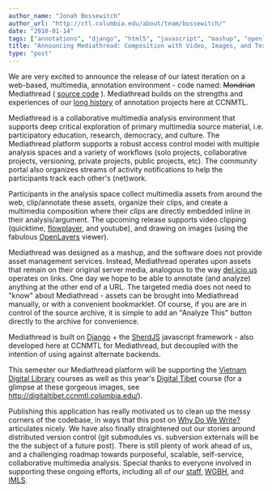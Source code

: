 ```yaml
---
author_name: "Jonah Bossewitch"
author_url: "http://ctl.columbia.edu/about/team/bossewitch/"
date: "2010-01-14"
tags: ["annotations", "django", "html5", "javascript", "mashup", "openlayers", "video"]
title: "Announcing Mediathread: Composition with Video, Images, and Text"
type: "post"
---
```


<p>We are very excited to announce the release of our latest iteration on a web-based, multimedia, annotation environment - code named: <del>Mondrian</del> Mediathread ( <a href="http://github.com/ccnmtl/mediathread">source code</a> ). Mediathread builds on the strengths and experiences of our <a href="http://ccnmtl.columbia.edu/compiled/projects/annotating_conversations.html">long history</a> of annotation projects here at <span class="caps">CCNMTL. </span></p>

<!--more-->

<p>Mediathread is a collaborative multimedia analysis environment that supports deep critical exploration of primary multimedia source material, i.e. participatory education, research, democracy, and culture. The Mediathread platform supports a robust access control model with multiple analysis spaces and a variety of workflows (solo projects, collaborative projects, versioning, private projects, public projects, etc).  The community portal also organizes streams of activity notifications to help the participants track each other's (net)work.</p>

<p>Participants in the analysis space collect multimedia assets from around the web, clip/annotate these assets, organize their clips, and create a multimedia composition where their clips are directly embedded inline in their analysis/argument.   The upcoming release supports video clipping (quicktime, <a href="http://flowplayer.org/">flowplayer</a>, and youtube), and drawing on images (using the fabulous <a href="http://openlayers.org/">OpenLayers</a> viewer).</p>

<p>Mediathread was designed as a mashup, and the software does not provide asset management services. Instead, Mediathread operates upon assets that remain on their original server media, analogous to the way <a href="http://delicious.com/">del.icio.us</a> operates on links. One day we hope to be able to annotate (and analyze) anything at the other end of a <span class="caps">URL.</span> The targeted media does not need to "know" about Mediathread - assets can be brought into Mediathread manually, or with a convenient bookmarklet. Of course, if you are are in control of the source archive, it is simple to add an "Analyze This" button directly to the archive for convenience.</p>

<p>Mediathread is built on <a href="http://www.djangoproject.com/">Django</a> + the <a href="http://github.com/ccnmtl/SherdJS">SherdJS</a> javascript framework - also developed here at <span class="caps">CCNMTL </span>for Mediathread, but decoupled with the intention of using against alternate backends.</p>

<p>This semester our Mediathread platform will be supporting the <a href="http://ccnmtl.columbia.edu/digitalbridges/projects/vietnam_digital_library.html">Vietnam Digital Library</a> courses as well as this year's <a href="http://ccnmtl.columbia.edu/portfolio/arts/digital_tibet.html">Digital Tibet</a> course (for a glimpse at these gorgeous images, see <a href="http://digitaltibet.ccnmtl.columbia.edu/">http://digitaltibet.ccnmtl.columbia.edu/</a>).</p>

<p>Publishing this application has really motivated us to clean up the messy corners of the codebase, in ways that this post on <a href="http://web.archive.org/web/20080214052026/yahooresearchberkeley.com/blog/2007/09/20/why-do-we-write/">Why Do We Write?</a> articulates nicely.  We have also finally straightened out our stories around distributed version control  (git submodules vs. subversion externals will be the the subject of a future post). There is still plenty of work ahead of us, and a challenging roadmap towards purposeful, scalable, self-service, collaborative multimedia analysis.  Special thanks to everyone involved in supporting these ongoing efforts, including all of our <a href="http://ccnmtl.columbia.edu/staff/index.html">staff</a>, <a href="http://openvault.wgbh.org/"><span class="caps">WGBH</span></a>, and <a href="http://www.imls.gov/"><span class="caps">IMLS</span></a>.</p>
